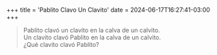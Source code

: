 +++
title = 'Pablito Clavo Un Clavito'
date = 2024-06-17T16:27:41-03:00
+++

> Pablito clavó un clavito en la calva de un calvito.<br>
> Un clavito clavó Pablito en la calva de un calvito.<br>
> ¿Qué clavito clavó Pablito?

<!--more-->
